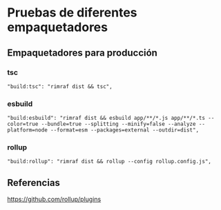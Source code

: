 # Pruebas de diferentes empaquetadores

## Empaquetadores para producción

### tsc
```
"build:tsc": "rimraf dist && tsc",
```

### esbuild
```
"build:esbuild": "rimraf dist && esbuild app/**/*.js app/**/*.ts --color=true --bundle=true --splitting --minify=false --analyze --platform=node --format=esm --packages=external --outdir=dist",
```

### rollup
```
"build:rollup": "rimraf dist && rollup --config rollup.config.js",
```

## Referencias
https://github.com/rollup/plugins
